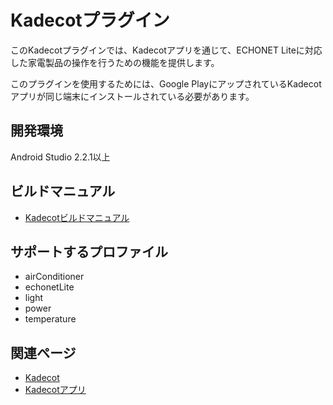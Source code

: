 # Kadecotプラグイン

このKadecotプラグインでは、Kadecotアプリを通じて、ECHONET Liteに対応した家電製品の操作を行うための機能を提供します。

このプラグインを使用するためには、Google PlayにアップされているKadecotアプリが同じ端末にインストールされている必要があります。

## 開発環境
Android Studio 2.2.1以上

## ビルドマニュアル
- [Kadecotビルドマニュアル](https://github.com/DeviceConnect/DeviceConnect-Old/wiki/Kadecot-Build)

## サポートするプロファイル

* airConditioner
* echonetLite
* light
* power
* temperature

## 関連ページ
- [Kadecot](https://www.sonycsl.co.jp/tokyo/347/)
- [Kadecotアプリ](https://play.google.com/store/apps/details?id=com.sonycsl.Kadecot&hl=ja)
